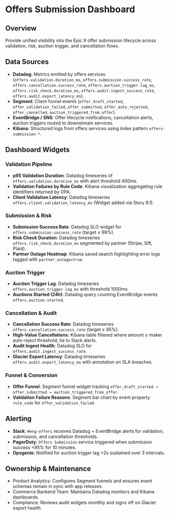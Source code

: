 # Offers Submission Dashboard

## Overview
Provide unified visibility into the Epic 9 offer submission lifecycle across validation, risk, auction trigger, and cancellation flows.

## Data Sources
- **Datadog**: Metrics emitted by offers services (`offers.validation.duration_ms`, `offers.submission.success_rate`, `offers.cancellation.success_rate`, `offers.auction_trigger.lag_ms`, `offers.risk_check.duration_ms`, `offers.audit.ingest_success_rate`, `offers.audit.export_latency_ms`).
- **Segment**: Client funnel events (`offer_draft_started`, `offer_validation_failed`, `offer_submitted`, `offer_auto_rejected`, `offer_cancelled`, `auction_triggered_from_offer`).
- **EventBridge / SNS**: Offer lifecycle notifications, cancellation alerts, auction triggers routed to downstream services.
- **Kibana**: Structured logs from offers services using index pattern `offers-submission-*`.

## Dashboard Widgets

### Validation Pipeline
- **p95 Validation Duration**: Datadog timeseries of `offers.validation.duration_ms` with alert threshold 400ms.
- **Validation Failures by Rule Code**: Kibana visualization aggregating rule identifiers returned by OPA.
- **Client Validation Latency**: Datadog timeseries `offers.client.validation_latency_ms` (Widget added via Story 9.1).

### Submission & Risk
- **Submission Success Rate**: Datadog SLO widget for `offers.submission.success_rate` (target ≥ 98%).
- **Risk Check Duration**: Datadog timeseries `offers.risk_check.duration_ms` segmented by partner (Stripe, Sift, Plaid).
- **Partner Outage Heatmap**: Kibana saved search highlighting error logs tagged with `partner_outage=true`.

### Auction Trigger
- **Auction Trigger Lag**: Datadog timeseries `offers.auction_trigger.lag_ms` with threshold 1000ms.
- **Auctions Started (24h)**: Datadog query counting EventBridge events `offers.auction.started`.

### Cancellation & Audit
- **Cancellation Success Rate**: Datadog timeseries `offers.cancellation.success_rate` (target ≥ 95%).
- **High-Value Cancellations**: Kibana table filtered where amount ≥ maker auto-reject threshold; tie to Slack alerts.
- **Audit Ingest Health**: Datadog SLO for `offers.audit.ingest_success_rate`.
- **Glacier Export Latency**: Datadog timeseries `offers.audit.export_latency_ms` with annotation on SLA breaches.

### Funnel & Conversion
- **Offer Funnel**: Segment funnel widget tracking `offer_draft_started → offer_submitted → auction_triggered_from_offer`.
- **Validation Failure Reasons**: Segment bar chart by event property `rule_code` for `offer_validation_failed`.

## Alerting
- **Slack**: `#eng-offers` receives Datadog + EventBridge alerts for validation, submission, and cancellation thresholds.
- **PagerDuty**: `Offers Submission` service triggered when submission success <95% for 10 minutes.
- **Opsgenie**: Notified for auction trigger lag >2s sustained over 3 intervals.

## Ownership & Maintenance
- Product Analytics: Configures Segment funnels and ensures event schemas remain in sync with app releases.
- Commerce Backend Team: Maintains Datadog monitors and Kibana dashboards.
- Compliance: Reviews audit widgets monthly and signs off on Glacier export health.
